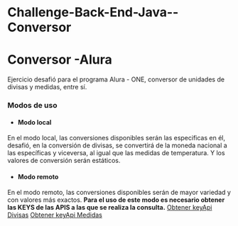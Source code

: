 # Challenge-Back-End-Java--Conversor
# Conversor -Alura

Ejercicio desafió para el programa Alura - ONE, conversor de unidades de divisas y medidas, entre sí.

### Modos de uso

- #### Modo local
En el modo local, las conversiones disponibles serán las especificas en él, desafió, en la conversión de divisas, se convertirá de la moneda nacional a  las específicas y viceversa, al igual que las medidas de temperatura. Y los valores de conversión serán estáticos.
- #### Modo remoto
En el modo remoto, las conversiones disponibles serán de mayor variedad y con valores más exactos. **Para el uso de este modo es necesario obtener las KEYS de las APIS a las que se realiza la consulta.**
[Obtener keyApi Divisas](https://www.exchangerate-api.com/ "Obtener keyApi Divisas")
[Obtener keyApi Medidas](https://rapidapi.com/me-Egq5JBzo4/api/measurement-unit-converter/ "Obtener keyApi Medidas")
